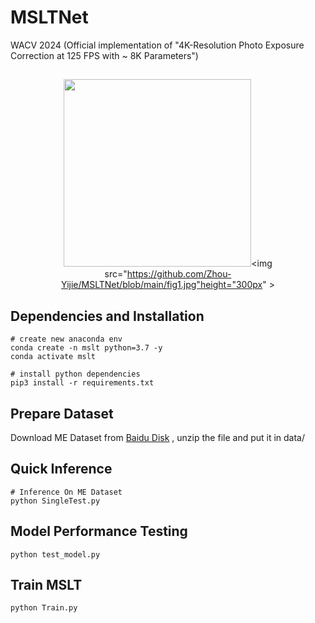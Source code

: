 # MSLTNet
WACV 2024 (Official implementation of "4K-Resolution Photo Exposure Correction at 125 FPS with ~ 8K Parameters")

## 

<div align="center">

<img src="https://github.com/Zhou-Yijie/MSLTNet/blob/main/fig1.jpg" height="300px" ><img src="https://github.com/Zhou-Yijie/MSLTNet/blob/main/fig1.jpg"height="300px" >

</div>

## Dependencies and Installation
```
# create new anaconda env
conda create -n mslt python=3.7 -y
conda activate mslt

# install python dependencies
pip3 install -r requirements.txt
```
## Prepare Dataset
Download ME Dataset from [Baidu Disk]() , unzip the file and put it in data/ 
## Quick Inference
```
# Inference On ME Dataset
python SingleTest.py
```
## Model Performance Testing
```
python test_model.py
```
## Train MSLT
```
python Train.py
```
